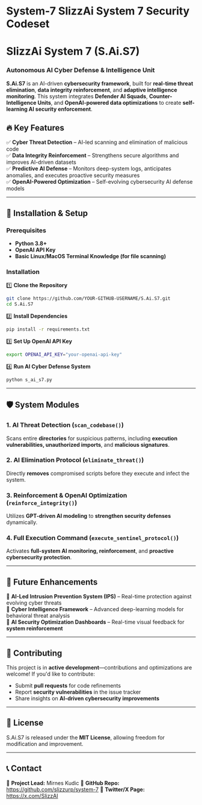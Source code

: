 # System-7 SlizzAi System 7 Security Codeset

# **SlizzAi System 7 (S.Ai.S7)**
### **Autonomous AI Cyber Defense & Intelligence Unit**
**S.Ai.S7** is an AI-driven **cybersecurity framework**, built for **real-time threat elimination**, **data integrity reinforcement**, and **adaptive intelligence monitoring**. This system integrates **Defender AI Squads**, **Counter-Intelligence Units**, and **OpenAI-powered data optimizations** to create **self-learning AI security enforcement**.

## **🔥 Key Features**
✅ **Cyber Threat Detection** – AI-led scanning and elimination of malicious code  
✅ **Data Integrity Reinforcement** – Strengthens secure algorithms and improves AI-driven datasets  
✅ **Predictive AI Defense** – Monitors deep-system logs, anticipates anomalies, and executes proactive security measures  
✅ **OpenAI-Powered Optimization** – Self-evolving cybersecurity AI defense models  

---

## **📜 Installation & Setup**
### **Prerequisites**
- **Python 3.8+**  
- **OpenAI API Key**  
- **Basic Linux/MacOS Terminal Knowledge (for file scanning)**  

### **Installation**
1️⃣ **Clone the Repository**  
```bash
git clone https://github.com/YOUR-GITHUB-USERNAME/S.Ai.S7.git
cd S.Ai.S7
```
2️⃣ **Install Dependencies**  
```bash
pip install -r requirements.txt
```
3️⃣ **Set Up OpenAI API Key**  
```bash
export OPENAI_API_KEY="your-openai-api-key"
```
4️⃣ **Run AI Cyber Defense System**  
```bash
python s_ai_s7.py
```

---

## **🛡️ System Modules**
### **1. AI Threat Detection** (`scan_codebase()`)
Scans entire **directories** for suspicious patterns, including **execution vulnerabilities, unauthorized imports**, and **malicious signatures**.

### **2. AI Elimination Protocol** (`eliminate_threat()`)
Directly **removes** compromised scripts before they execute and infect the system.

### **3. Reinforcement & OpenAI Optimization** (`reinforce_integrity()`)
Utilizes **GPT-driven AI modeling** to **strengthen security defenses** dynamically.

### **4. Full Execution Command** (`execute_sentinel_protocol()`)
Activates **full-system AI monitoring, reinforcement**, and **proactive cybersecurity protection**.

---

## **🧠 Future Enhancements**
🔹 **AI-Led Intrusion Prevention System (IPS)** – Real-time protection against evolving cyber threats  
🔹 **Cyber Intelligence Framework** – Advanced deep-learning models for behavioral threat analysis  
🔹 **AI Security Optimization Dashboards** – Real-time visual feedback for **system reinforcement**  

---
## **🔗 Contributing**
This project is in **active development**—contributions and optimizations are welcome! If you'd like to contribute:
- Submit **pull requests** for code refinements
- Report **security vulnerabilities** in the issue tracker
- Share insights on **AI-driven cybersecurity improvements**  

---

## **🚀 License**
S.Ai.S7 is released under the **MIT License**, allowing freedom for modification and improvement.

---
## **📞 Contact**
🔹 **Project Lead:** Mirnes Kudic
🔹 **GitHub Repo:** https://github.com/slizzurp/system-7 
🔹 **Twitter/X Page:** https://x.com/SlizzAI
